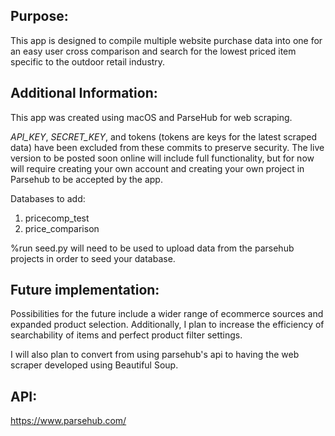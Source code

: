 ## Purpose:  
This app is designed to compile multiple website purchase data into one for an easy user cross comparison and search for the lowest priced item specific to the outdoor retail industry.  

## Additional Information:  
This app was created using macOS and ParseHub for web scraping.  

*API\_KEY*, *SECRET_KEY*, and tokens (tokens are keys for the latest scraped data) have been excluded from these commits to preserve security.  The live version to be posted soon online will include full functionality, but for now will require creating your own account and creating your own project in Parsehub to be accepted by the app.

Databases to add:  
 1. pricecomp_test
 2. price_comparison

%run seed.py will need to be used to upload data from the parsehub projects in order to seed your database.

## Future implementation:  
Possibilities for the future include a wider range of ecommerce sources and expanded product selection.  Additionally, I plan to increase the efficiency of searchability of items and perfect product filter settings.

I will also plan to convert from using parsehub's api to having the web scraper developed using Beautiful Soup.

## API:  
https://www.parsehub.com/